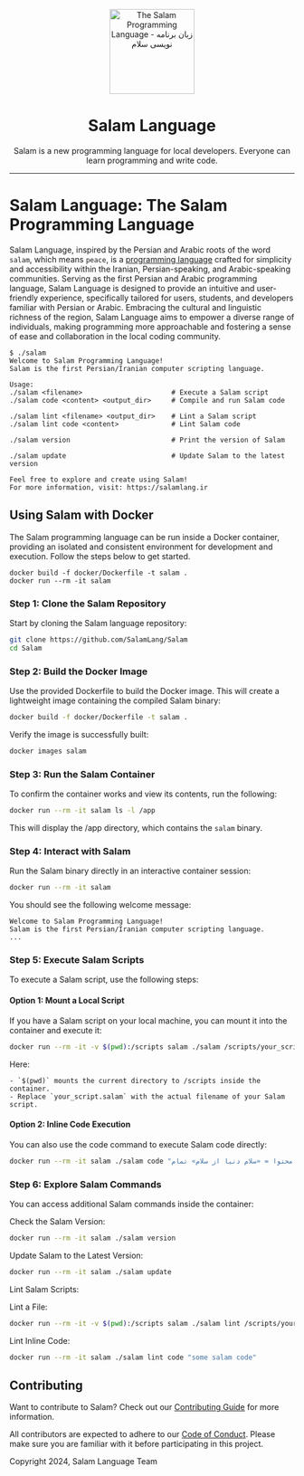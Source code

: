 <div align="center">

<p>
    <a href="https://salamlang.ir/">
        <img width="150" src="https://raw.githubusercontent.com/SalamLang/Salam/main/assets/logo-box.svg" alt="The Salam Programming Language - زبان برنامه نویسی سلام">
    </a>
</p>

# Salam Language

Salam is a new programming language for local developers. Everyone can learn programming and write code.

</div>

---

# Salam Language: The Salam Programming Language

Salam Language, inspired by the Persian and Arabic roots of the word `salam`, which means `peace`, is a [programming language](https://en.wikipedia.org/wiki/Programming_language) crafted for simplicity and accessibility within the Iranian, Persian-speaking, and Arabic-speaking communities. Serving as the first Persian and Arabic programming language, Salam Language is designed to provide an intuitive and user-friendly experience, specifically tailored for users, students, and developers familiar with Persian or Arabic. Embracing the cultural and linguistic richness of the region, Salam Language aims to empower a diverse range of individuals, making programming more approachable and fostering a sense of ease and collaboration in the local coding community.

```
$ ./salam
Welcome to Salam Programming Language!
Salam is the first Persian/Iranian computer scripting language.

Usage:
./salam <filename>                      # Execute a Salam script
./salam code <content> <output_dir>     # Compile and run Salam code

./salam lint <filename> <output_dir>    # Lint a Salam script
./salam lint code <content>             # Lint Salam code

./salam version                         # Print the version of Salam

./salam update                          # Update Salam to the latest version

Feel free to explore and create using Salam!
For more information, visit: https://salamlang.ir
```

## Using Salam with Docker

The Salam programming language can be run inside a Docker container, providing an isolated and consistent environment for development and execution. Follow the steps below to get started.

```
docker build -f docker/Dockerfile -t salam .
docker run --rm -it salam
```

### Step 1: Clone the Salam Repository

Start by cloning the Salam language repository:

```bash
git clone https://github.com/SalamLang/Salam
cd Salam
```

### Step 2: Build the Docker Image

Use the provided Dockerfile to build the Docker image. This will create a lightweight image containing the compiled Salam binary:

```bash
docker build -f docker/Dockerfile -t salam .
```

Verify the image is successfully built:

```bash
docker images salam
```

### Step 3: Run the Salam Container

To confirm the container works and view its contents, run the following:

```bash
docker run --rm -it salam ls -l /app
```

This will display the /app directory, which contains the `salam` binary.

### Step 4: Interact with Salam

Run the Salam binary directly in an interactive container session:

```bash
docker run --rm -it salam
```

You should see the following welcome message:

```
Welcome to Salam Programming Language!
Salam is the first Persian/Iranian computer scripting language.
...
```

### Step 5: Execute Salam Scripts

To execute a Salam script, use the following steps:

#### Option 1: Mount a Local Script

If you have a Salam script on your local machine, you can mount it into the container and execute it:

```bash
docker run --rm -it -v $(pwd):/scripts salam ./salam /scripts/your_script.salam
```

Here:

	- `$(pwd)` mounts the current directory to /scripts inside the container.
	- Replace `your_script.salam` with the actual filename of your Salam script.

#### Option 2: Inline Code Execution

You can also use the code command to execute Salam code directly:

```bash
docker run --rm -it salam ./salam code "صفحه: محتوا = «سلام دنیا از سلام» تمام" /output
```

### Step 6: Explore Salam Commands

You can access additional Salam commands inside the container:

Check the Salam Version:

```bash
docker run --rm -it salam ./salam version
```

Update Salam to the Latest Version:

```bash
docker run --rm -it salam ./salam update
```

Lint Salam Scripts:

Lint a File:
```bash
docker run --rm -it -v $(pwd):/scripts salam ./salam lint /scripts/your_script.salam /output
```

Lint Inline Code:
```bash
docker run --rm -it salam ./salam lint code "some salam code"
```

## Contributing

Want to contribute to Salam? Check out our [Contributing Guide](CONTRIBUTING.md) for more information.

All contributors are expected to adhere to our [Code of Conduct](CODE_OF_CONDUCT.md). Please make sure you are familiar with it before participating in this project.

Copyright 2024, Salam Language Team
